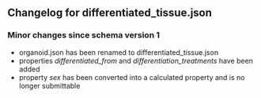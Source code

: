 ## Changelog for differentiated_tissue.json

### Minor changes since schema version 1

* organoid.json has been renamed to differentiated_tissue.json
* properties *differentiated_from* and *differentiation_treatments* have been added
* property *sex* has been converted into a calculated property and is no longer submittable
